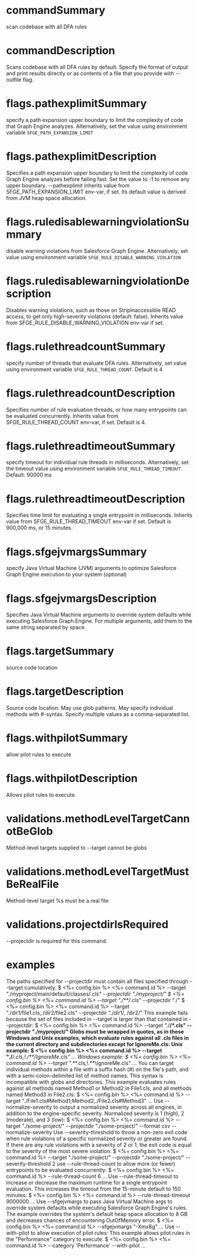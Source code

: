 # commandSummary

scan codebase with all DFA rules

# commandDescription

Scans codebase with all DFA rules by default.
	Specify the format of output and print results directly or as contents of a file that you provide with --outfile flag.

# flags.pathexplimitSummary

specify a path expansion  upper boundary to limit the complexity of code that Graph Engine analyzes. Alternatively, set the value using environment variable `SFGE_PATH_EXPANSION_LIMIT`

# flags.pathexplimitDescription

Specifies a path expansion upper boundary to limit the complexity of code Graph Engine analyzes  before failing fast. Set the value to -1 to remove any upper boundary. --pathexplimit inherits value from SFGE_PATH_EXPANSION_LIMIT env-var, if set. Its default value is derived from JVM heap space allocation.

# flags.ruledisablewarningviolationSummary

disable warning violations from Salesforce Graph Engine. Alternatively, set value using environment variable `SFGE_RULE_DISABLE_WARNING_VIOLATION`

# flags.ruledisablewarningviolationDescription

Disables warning violations, such as those on StripInaccessible READ access, to get only high-severity violations (default: false). Inherits value from SFGE_RULE_DISABLE_WARNING_VIOLATION env-var if set.

# flags.rulethreadcountSummary

specify number of threads that evaluate DFA rules. Alternatively, set value using environment variable `SFGE_RULE_THREAD_COUNT`. Default is 4

# flags.rulethreadcountDescription

Specifies number of rule evaluation threads, or how many entrypoints can be evaluated concurrently. Inherits value from SFGE_RULE_THREAD_COUNT env-var, if set. Default is 4.

# flags.rulethreadtimeoutSummary

specify timeout for individual rule threads in milliseconds. Alternatively, set the timeout value using environment variable `SFGE_RULE_THREAD_TIMEOUT`. Default: 90000 ms

# flags.rulethreadtimeoutDescription

Specifies time limit for evaluating a single entrypoint in milliseconds. Inherits value from SFGE_RULE_THREAD_TIMEOUT env-var if set. Default is 900,000 ms, or 15 minutes.

# flags.sfgejvmargsSummary

specify Java Virtual Machine (JVM) arguments to optimize Salesforce Graph Engine execution to your system (optional)

# flags.sfgejvmargsDescription

Specifies Java Virtual Machine arguments to override system defaults while executing Salesforce Graph Engine. For multiple arguments, add them to the same string separated by space.

# flags.targetSummary

source code location

# flags.targetDescription

Source code location. May use glob patterns. May specify individual methods with #-syntax. Specify multiple values as a comma-separated list.

# flags.withpilotSummary

allow pilot rules to execute

# flags.withpilotDescription

Allows pilot rules to execute.

# validations.methodLevelTargetCannotBeGlob

Method-level targets supplied to --target cannot be globs

# validations.methodLevelTargetMustBeRealFile

Method-level target %s must be a real file

# validations.projectdirIsRequired

--projectdir is required for this command.

# examples

The paths specified for --projectdir must contain all files specified through --target cumulatively.
	$ <%= config.bin %> <%= command.id %> --target "./myproject/main/default/classes/*.cls" --projectdir "./myproject/"
	$ <%= config.bin %> <%= command.id %> --target "./**/*.cls" --projectdir "./"
	$ <%= config.bin %> <%= command.id %> --target "./dir1/file1.cls,./dir2/file2.cls" --projectdir "./dir1/,./dir2/"
This example fails because the set of files included in --target is larger than that contained in --projectdir:
	$ <%= config.bin %> <%= command.id %> --target "./**/*.cls" --projectdir "./myproject/"
Globs must be wrapped in quotes, as in these Windows and Unix examples, which evaluate rules against all .cls files in the current directory and subdirectories except for IgnoreMe.cls:
Unix example:
	$ <%= config.bin %> <%= command.id %> --target "./**/*.cls,!./**/IgnoreMe.cls" ...
Windows example:
	$ <%= config.bin %> <%= command.id %> --target ".\**\*.cls,!.\**\IgnoreMe.cls" ...
You can target individual methods within a file with a suffix hash (#) on the file's path, and with a semi-colon-delimited list of method names. This syntax is incompatible with globs and directories. This example evaluates rules against all methods named Method1 or Method2 in File1.cls, and all methods named Method3 in File2.cls:
	$ <%= config.bin %> <%= command.id %> --target "./File1.cls#Method1;Method2,./File2.cls#Method3" ...
Use --normalize-severity to output a normalized severity across all engines, in addition to the engine-specific severity. Normalized severity is 1 (high), 2 (moderate), and 3 (low):
	$ <%= config.bin %> <%= command.id %> --target "./some-project/" --projectdir "./some-project/" --format csv --normalize-severity
Use --severity-threshold to throw a non-zero exit code when rule violations of a specific normalized severity or greater are found. If there are any rule violations with a severity of 2 or 1, the exit code is equal to the severity of the most severe violation:
	$ <%= config.bin %> <%= command.id %> --target "./some-project/" --projectdir "./some-project/" --severity-threshold 2
use --rule-thread-count to allow more (or fewer) entrypoints to be evaluated concurrently:
	$ <%= config.bin %> <%= command.id %> --rule-thread-count 6 ...
Use --rule-thread-timeout to increase or decrease the maximum runtime for a single entrypoint evaluation. This increases the timeout from the 15-minute default to 150 minutes:
	$ <%= config.bin %> <%= command.id %> --rule-thread-timeout 9000000 ...
Use --sfgejvmargs to pass Java Virtual Machine args to override system defaults while executing Salesforce Graph Engine's rules.
The example overrides the system's default heap space allocation to 8 GB and decreases chances of encountering OutOfMemory error.
	$ <%= config.bin %> <%= command.id %> --sfgejvmargs "-Xmx8g" ...
Use --with-pilot to allow execution of pilot rules:
This example allows pilot rules in the "Performance" category to execute.
	$ <%= config.bin %> <%= command.id %> --category 'Performance' --with-pilot ...

